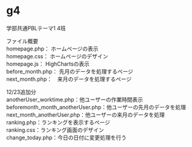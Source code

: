 # g4
学部共通PBLテーマ1 4班

ファイル概要<br>
homepage.php： ホームページの表示<br>
homepage.css： ホームページのデザイン<br>
homepage.js： HighChartsの表示<br>
before_month.php： 先月のデータを処理するページ<br>
next_month.php：　来月のデータを処理するページ<br>

12/23追加分<br>
anotherUser_worktime.php：他ユーザーの作業時間表示<br>
beforemonth_month_anotherUser.php：他ユーザーの先月のデータを処理<br>
next_month_anotherUser.php：他ユーザーの来月のデータを処理<br>
ranking.php：ランキングを表示するページ<br>
ranking.css：ランキング画面のデザイン<br>
change_today.php：今日の日付に変更処理を行う<br>
